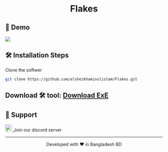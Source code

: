 <h1 align="center">
Flakes
</h1>


## 🚀 Demo

<a href="https://alsheikhaminulislam.github.io/Flakes/" target="blank">
<img src="https://img.shields.io/website?url=https%3A%2F%2Frahuldkjain.github.io%2Fgh-profile-readme-generator&logo=github&style=flat-square" />
</a>



## 🛠️ Installation Steps

Clone the softwer

```bash
git clone https://github.com/alsheikhaminulislam/Flakes.git
```
## Download 🛠️ tool: [**Download ExE**](https://github.com/alsheikhaminulislam/Flakes/releases/) 




## 🙏 Support
<p align="left">
   
  <a href="https://discord.com/invite/zzqdKZEdwF" target="_blank"><img src="https://cdn.discordapp.com/attachments/987427918529585194/987438982327570512/unknown.png" alt="Buy Me A Coffee" height="23" width="23" style="border-radius:2px" >  </a> Join our discord server
</p>

<hr>
<p align="center">
Developed with ❤️ in Bangladesh BD 
</p>
